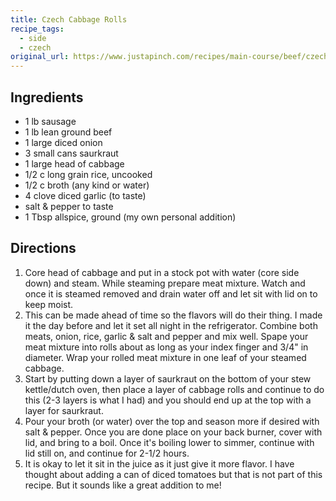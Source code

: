 ```yaml
---
title: Czech Cabbage Rolls
recipe_tags:
  - side
  - czech
original_url: https://www.justapinch.com/recipes/main-course/beef/czech-cabbage-rolls.html
---
```


## Ingredients
* 1 lb sausage
* 1 lb lean ground beef
* 1 large diced onion
* 3 small cans saurkraut
* 1 large head of cabbage
* 1/2 c long grain rice, uncooked
* 1/2 c broth (any kind or water)
* 4 clove diced garlic (to taste)
* salt & pepper to taste
* 1 Tbsp allspice, ground (my own personal addition)

## Directions
1. Core head of cabbage and put in a stock pot with water (core side down) and steam. While steaming prepare meat mixture. Watch and once it is steamed removed and drain water off and let sit with lid on to keep moist.
2. This can be made ahead of time so the flavors will do their thing. I made it the day before and let it set all night in the refrigerator. Combine both meats, onion, rice, garlic & salt and pepper and mix well. Spape your meat mixture into rolls about as long as your index finger and 3/4" in diameter. Wrap your rolled meat mixture in one leaf of your steamed cabbage.
3. Start by putting down a layer of saurkraut on the bottom of your stew kettle/dutch oven, then place a layer of cabbage rolls and continue to do this (2-3 layers is what I had) and you should end up at the top with a layer for saurkraut.
4. Pour your broth (or water) over the top and season more if desired with salt & pepper. Once you are done place on your back burner, cover with lid, and bring to a boil. Once it's boiling lower to simmer, continue with lid still on, and continue for 2-1/2 hours.
5. It is okay to let it sit in the juice as it just give it more flavor. I have thought about adding a can of diced tomatoes but that is not part of this recipe. But it sounds like a great addition to me!